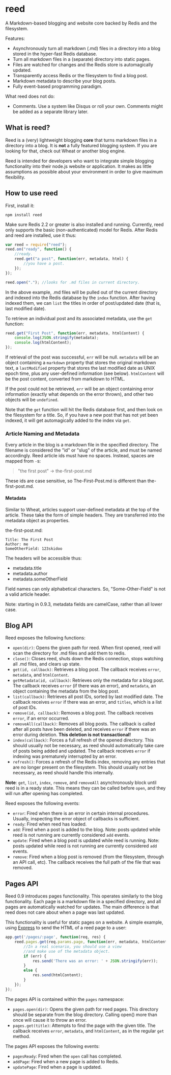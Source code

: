 reed
====

A Markdown-based blogging and website core backed by Redis and the
filesystem.

Features:

* Asynchronously turn all markdown (.md) files in a directory into a blog
  stored in the hyper-fast Redis database.
* Turn all markdown files in a (separate) directory into static pages.
* Files are watched for changes and the Redis store is automagically updated.
* Transparently access Redis or the filesystem to find a blog post.
* Markdown metadata to describe your blog posts.
* Fully event-based programming paradigm.

What reed does not do:

* Comments. Use a system like Disqus or roll your own. Comments might be added
  as a separate library later.

What is reed?
-------------
Reed is a (very) lightweight blogging **core** that turns markdown files in a
directory into a blog. It is **not** a fully featured blogging system. If you
are looking for that, check out Wheat or another blog engine.

Reed is intended for developers who want to integrate simple blogging
functionality into their node.js website or application. It makes as little
assumptions as possible about your environment in order to give maximum
flexibility.

How to use reed
----------------
First, install it:

`npm install reed`

Make sure Redis 2.2 or greater is also installed and running. Currently, reed
only supports the basic (non-authenticated) model for Redis. After Redis and
reed are installed, use it thus:

```js
var reed = require("reed");
reed.on("ready", function() {
	//ready.
	reed.get("a post", function(err, metadata, html) {
		//you have a post.
	});
});

reed.open("."); //looks for .md files in current directory.
```

In the above example, .md files will be pulled out of the current directory and
indexed into the Redis database by the `index` function. After having indexed
them, we can `list` the titles in order of post/updated date (that is, last
modified date).

To retrieve an individual post and its associated metadata, use the `get`
function:

```js
reed.get("First Post", function(err, metadata, htmlContent) {
	console.log(JSON.stringify(metadata);
	console.log(htmlContent);
});
```

If retrieval of the post was successful, `err` will be null. `metadata` will be
an object containing a `markdown` property that stores the original markdown
text, a `lastModified` property that stores the last modified date as UNIX
epoch time, plus any user-defined information (see below). `htmlContent` will be
the post content, converted from markdown to HTML.

If the post could not be retrieved, `err` will be an object containing error
information (exactly what depends on the error thrown), and other two objects
will be `undefined`.

Note that the `get` function will hit the Redis database first, and then look
on the filesystem for a title. So, if you have a new post that has not yet
been indexed, it will get automagically added to the index via `get`.

### Article Naming and Metadata ###
Every article in the blog is a markdown file in the specified directory. The
filename is considered the "id" or "slug" of the article, and must be named
accordingly. Reed article ids must have no spaces. Instead, spaces are mapped
from `-`s:

> "the first post" -> the-first-post.md

These ids are case sensitive, so The-First-Post.md is different than
the-first-post.md.

#### Metadata ####
Similar to  Wheat, articles support user-defined metadata at the top of the
article. These take the form of simple headers. They are transferred into the
metadata object as properties.

the-first-post.md:

```
Title: The First Post
Author: me
SomeOtherField: 123skidoo
```

The headers will be accessible thus:

* metadata.title
* metadata.author
* metadata.someOtherField

Field names can only alphabetical characters. So, "Some-Other-Field" is not a
valid article header.

Note: starting in 0.9.3, metadata fields are camelCase, rather than all lower
case.

Blog API
--------
Reed exposes the following functions:

* `open(dir)`: Opens the given path for reed. When first opened, reed will scan
  the directory for .md files and add them to redis.
* `close()`: Closes reed, shuts down the Redis connection, stops watching all
  .md files, and clears up state.
* `get(id, callback)`: Retrieves a blog post. The callback receives `error`,
  `metadata`, and `htmlContent`.
* `getMetadata(id, callback)`: Retrieves only the metadata for a blog post. The
  callback receives `error` (if there was an error), and `metadata`, an object
  containing the metadata from the blog post.
* `list(callback)`: Retrieves all post IDs, sorted by last modified date. The
  callback receives `error` if there was an error, and `titles`, which is a
  list of post IDs.
* `remove(id, callback)`: Removes a blog post. The callback receives `error`, if
  an error occurred.
* `removeAll(callback)`: Removes all blog posts. The callback is called after
  all posts have been deleted, and receives `error` if there was an error during
  deletion. **This deletion is not transactional!**
* `index(callback)`: Forces a full refresh of the opened directory. This should
  usually not be necessary, as reed should automatically take care of posts
  being added and updated. The callback receives `error` if indexing was
  prematurely interrupted by an error.
* `refresh()`: Forces a refresh of the Redis index, removing any entries that
  are no longer present on the filesystem. This should usually not be necessary,
  as reed should handle this internally.
  
**Note**: `get`, `list`, `index`, `remove`, and `removeAll` asynchronously
block until reed is in a ready state. This means they can be called before
`open`, and they will run after opening has completed.

Reed exposes the following events:

* `error`: Fired when there is an error in certain internal procedures. Usually,
  inspecting the error object of callbacks is sufficient.
* `ready`: Fired when reed has loaded.
* `add`: Fired when a post is added to the blog. Note: posts updated while reed
  is not running are currently considered `add` events.
* `update`: Fired when a blog post is updated while reed is running. Note: posts
  updated while reed is not running are currently considered `add` events.
* `remove`: Fired when a blog post is removed (from the filesystem, through an
  API call, etc). The callback receives the full path of the file that was
  removed.

Pages API
---------
Reed 0.9 introduces pages functionality. This operates similarly to the blog
functionality. Each page is a markdown file in a specified directory, and
all pages are automatically watched for updates. The main difference is that
reed does not care about when a page was last updated.

This functionality is useful for static pages on a website. A simple example,
using [Express](http://www.expressjs.com) to send the HTML of a reed page to
a user:

```javascript
app.get('/pages/:page', function(req, res) {
	reed.pages.get(req.params.page, function(err, metadata, htmlContent) {
		//In a real scenario, you should use a view
		//and make use of the metadata object.
		if (err) {
			res.send('There was an error: ' + JSON.stringify(err));
		}
		else {
			res.send(htmlContent);
		}
	});
});
```

The pages API is contained within the `pages` namespace:

* `pages.open(dir)`: Opens the given path for reed pages. This directory should
  be separate from the blog directory. Calling open() more than once will cause
  it to throw an error.
* `pages.get(title)`: Attempts to find the page with the given title. The
  callback receives `error`, `metadata`, and `htmlContent`, as in the regular
  `get` method.

The pages API exposes the following events:

* `pagesReady`: Fired when the `open` call has completed.
* `addPage`: Fired when a new page is added to Redis.
* `updatePage`: Fired when a page is updated.
